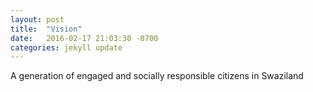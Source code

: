```yaml
---
layout: post
title:  "Vision"
date:   2016-02-17 21:03:30 -0700
categories: jekyll update
---
```


A generation of engaged and socially responsible citizens in Swaziland

[jekyll-docs]: http://jekyllrb.com/docs/home
[jekyll-gh]:   https://github.com/jekyll/jekyll
[jekyll-talk]: https://talk.jekyllrb.com/

